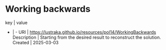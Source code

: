 # Working backwards

key | value
- | -
URI | https://lustraka.github.io/resources/pol14/WorkingBackwards
Description | Starting from the desired result to reconstruct the solution.
Created | 2025-03-03


